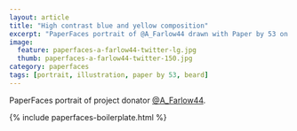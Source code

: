 ```yaml
---
layout: article
title: "High contrast blue and yellow composition"
excerpt: "PaperFaces portrait of @A_Farlow44 drawn with Paper by 53 on an iPad."
image: 
  feature: paperfaces-a-farlow44-twitter-lg.jpg
  thumb: paperfaces-a-farlow44-twitter-150.jpg
category: paperfaces
tags: [portrait, illustration, paper by 53, beard]
---
```


PaperFaces portrait of project donator [@A_Farlow44](http://twitter.com/A_Farlow44).

{% include paperfaces-boilerplate.html %}